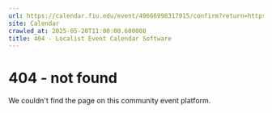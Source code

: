 ```yaml
---
url: https://calendar.fiu.edu/event/49666998317015/confirm?return=https%3A%2F%2Fcalendar.fiu.edu%2Fevent%2Fchci-health-summit
site: Calendar
crawled_at: 2025-05-20T11:00:00.600008
title: 404 - Localist Event Calendar Software
---
```


# 404 - not found
We couldn't find the page on this community event platform.
